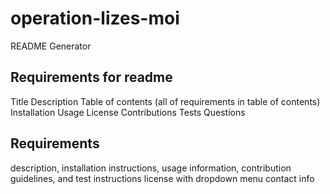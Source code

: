 # operation-lizes-moi
README Generator

## Requirements for readme 
Title
Description 
Table of contents (all of requirements in table of contents)
Installation 
Usage 
License 
Contributions
Tests
Questions


## Requirements 
description,
installation instructions, 
usage information, 
contribution guidelines, 
and test instructions
license with dropdown menu
contact info 